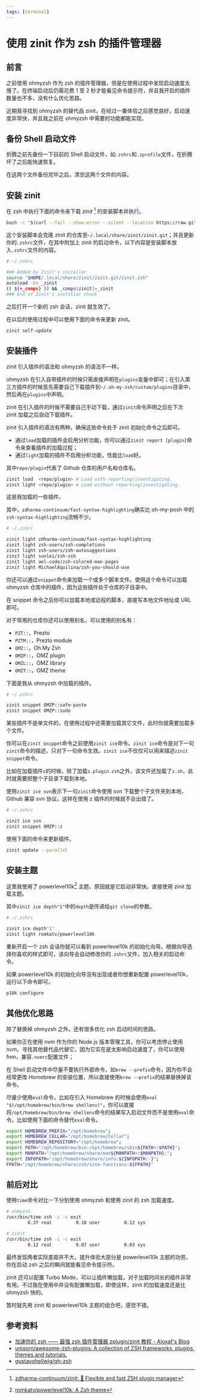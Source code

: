```yaml
---
tags: [terminal]
---
```


# 使用 zinit 作为 zsh 的插件管理器

## 前言

之前使用 ohmyzsh 作为 zsh 的插件管理器，但是在使用过程中发现启动速度太慢了。在终端启动后仍需花费 1 至 2 秒才能看见命令提示符，并且我开启的插件数量也不多，没有什么优化思路。

近期我寻找到 ohmyzsh 的替代品 zinit，在经过一番体验之后感觉良好，启动速度非常快，并且我之前在 ohmyzsh 中需要的功能都能实现。

## 备份 Shell 启动文件

折腾之前先备份一下目前的 Shell 启动文件，如`.zshrc`和`.zprofile`文件，在折腾坏了之后能快速恢复。

在这两个文件备份完毕之后，清空这两个文件的内容。

## 安装 zinit

在 zsh 中执行下面的命令来下载 *zinit* [^1] 的安装脚本并执行。

```bash
bash -c "$(curl --fail --show-error --silent --location https://raw.githubusercontent.com/zdharma-continuum/zinit/HEAD/scripts/install.sh)"
```

这个安装脚本会克隆 zinit 的仓库至`~/.local/share/zinit/zinit.git`；并且更新你的`.zshrc`文件，在其中附加上 zinit 的启动命令，以下内容是安装脚本放入`.zshrc`文件的内容。

```bash
# ~/.zshrc

### Added by Zinit's installer
source "$HOME/.local/share/zinit/zinit.git/zinit.zsh"
autoload -Uz _zinit
(( ${+_comps} )) && _comps[zinit]=_zinit
### End of Zinit's installer chunk
```

之后打开一个新的 zsh 会话，zinit 就生效了。

在以后的使用过程中可以使用下面的命令来更新 zinit。

```bash
zinit self-update
```

## 安装插件

zinit 引入插件的语法和 ohmyzsh 的语法不一样。

ohmyzsh 在引入自带插件的时候只需直接声明在`plugins`变量中即可；在引入第三方插件的时候首先需要自己下载插件到`~/.oh-my-zsh/custom/plugins`目录中，然后再在`plugins`中声明。

zinit 在引入插件的时候不需要自己手动下载，通过`zinit`命令声明之后在下次 zinit 加载之后自动下载插件。

zinit 引入插件的语法有两种。确保这些命令处于 zinit 初始化命令之后即可。

- 通过`load`加载的插件会启用分析功能，你可以通过`zinit report [plugin]`命令来查看插件的加载过程；
- 通过`light`加载的插件不启用分析功能，性能比`load`好。

其中`repo/plugin`代表了 Github 仓库的用户名和仓库名。

```bash
zinit load  <repo/plugin> # Load with reporting/investigating.
zinit light <repo/plugin> # Load without reporting/investigating.
```

这是我加载的一些插件。

其中，`zdharma-continuum/fast-syntax-highlighting`确实比 oh-my-posh 中的`zsh-syntax-highlighting`流畅不少。

```bash
# ~/.zshrc

zinit light zdharma-continuum/fast-syntax-highlighting
zinit light zsh-users/zsh-completions
zinit light zsh-users/zsh-autosuggestions
zinit light sunlei/zsh-ssh
zinit light ael-code/zsh-colored-man-pages
zinit light MichaelAquilina/zsh-you-should-use
```

你还可以通过`snippet`命令来加载一个或多个脚本文件。使用这个命令可以加载 ohmyzsh 仓库中的插件，因为这些插件处于仓库的子目录中。

在 snippet 命令之后你可以加载本地或远程的脚本，直接写本地文件地址或 URL 即可。

对于常用的仓库你还可以使用别名，可以使用的别名有：

- `PZT::`，Prezto
- `PZTM::`，Prezto module
- `OMZ::`，Oh My Zsh
- `OMZP::`，OMZ plugin
- `OMZL::`，OMZ library
- `OMZT::`，OMZ theme

下面是我从 ohmyzsh 中加载的插件。

```bash
# ~/.zshrc

zinit snippet OMZP::safe-paste
zinit snippet OMZP::sudo
```

某些插件不是单文件的，在使用过程中还需要加载其它文件，此时你就需要加载多个文件。

你可以在`zinit snippet`命令之前使用`zinit ice`命令。`zinit ice`命令是对下一句`zinit`命令的描述，只对下一句命令生效。`zinit ice`不仅仅可以用来描述`zinit snippet`命令。

比如在加载插件`z`的时候，除了加载`z.plugin.zsh`之外，该文件还加载了`z.sh`，此时就需要把整个子目录下载到本地。

使用`zinit ice svn`表示下一句`zinit`命令使用 svn 下载整个子文件夹到本地，Github 兼容 svn 协议。这样在使用 z 插件的时候就不会出错了。

```bash
# ~/.zshrc

zinit ice svn
zinit snippet OMZP::z
```

使用下面的命令来更新插件。

```bash
zinit update --parallel
```

## 安装主题

这里我使用了 powerlevel10k[^2] 主题，原因就是它启动非常快。直接使用 zinit 加载主题。

其中`zinit ice depth"1"`中的`depth`是传递给`git clone`的参数。

```bash
# ~/.zshrc

zinit ice depth"1"
zinit light romkatv/powerlevel10k
```

重新开启一个 zsh 会话你就可以看到 powerlevel10k 的初始化向导。根据向导选择你喜欢的样式即可，该向导会自动修改你的`.zshrc`文件，加入相关的启动命令。

如果 powerlevel10k 的初始化向导没有出现或者你想重新配置 powerlevel10k，运行以下命令即可。

```bash
p10k configure
```

## 其他优化思路

除了替换掉 ohmyzsh 之外，还有很多优化 zsh 启动时间的思路。

如果你正在使用 nvm 作为你的 Node.js 版本管理工具，你可以考虑停止使用 nvm，寻找其他替代品代替它，因为它实在是太影响启动速度了，你可以使用 fnm，兼容`.nvmrc`配置文件；

在 Shell 启动文件中尽量不要执行外部命令，如`brew --prefix`命令，因为你不会经常更改 Homebrew 的安装位置，所以直接使用`brew --prefix`的结果替换掉该命令。

尽量少使用`eval`命令，比如在引入 Homebrew 的时候会使用`eval "$(/opt/homebrew/bin/brew shellenv)"`，你可以直接将`/opt/homebrew/bin/brew shellenv`命令的结果写入启动文件而不是使用`eval`命令。比如使用下面的命令替代`eval`命令。

```bash
export HOMEBREW_PREFIX="/opt/homebrew";
export HOMEBREW_CELLAR="/opt/homebrew/Cellar";
export HOMEBREW_REPOSITORY="/opt/homebrew";
export PATH="/opt/homebrew/bin:/opt/homebrew/sbin${PATH+:$PATH}";
export MANPATH="/opt/homebrew/share/man${MANPATH+:$MANPATH}:";
export INFOPATH="/opt/homebrew/share/info:${INFOPATH:-}";
FPATH="/opt/homebrew/share/zsh/site-functions:${FPATH}"
```

## 前后对比

使用`time`命令对比一下分别使用 ohmyzsh 和使用 zinit 的 zsh 加载速度。

```bash
# ohmyzsh
/usr/bin/time zsh -i -c exit
        0.37 real         0.18 user         0.12 sys

# zinit
/usr/bin/time zsh -i -c exit
        0.12 real         0.07 user         0.03 sys
```

最终发现两者实际差距并不大，提升体验大部分是 powerlevel10k 主题的功劳，你在启动 zsh 之后的瞬间就能看见命令提示符。

zinit 还可以配置 Turbo Mode，可以让插件懒加载，对于加载时间长的插件非常有用。不过我在使用中并没有配置懒加载，即使这样，zinit 的加载速度还是比 ohmyzsh 快的。

暂时就先用 zinit 和 powerlevel10k 主题的组合吧，感觉不错。

## 参考资料

- [加速你的 zsh —— 最强 zsh 插件管理器 zplugin/zinit 教程 - Aloxaf's Blog](https://www.aloxaf.com/2019/11/zplugin_tutorial/)
- [unixorn/awesome-zsh-plugins: A collection of ZSH frameworks, plugins, themes and tutorials.](https://github.com/unixorn/awesome-zsh-plugins)
- [gustavohellwig/gh-zsh](https://github.com/gustavohellwig/gh-zsh)

[^1]: [zdharma-continuum/zinit: 🌻 Flexible and fast ZSH plugin manager](https://github.com/zdharma-continuum/zinit)
[^2]: [romkatv/powerlevel10k: A Zsh theme](https://github.com/romkatv/powerlevel10k#zim)
